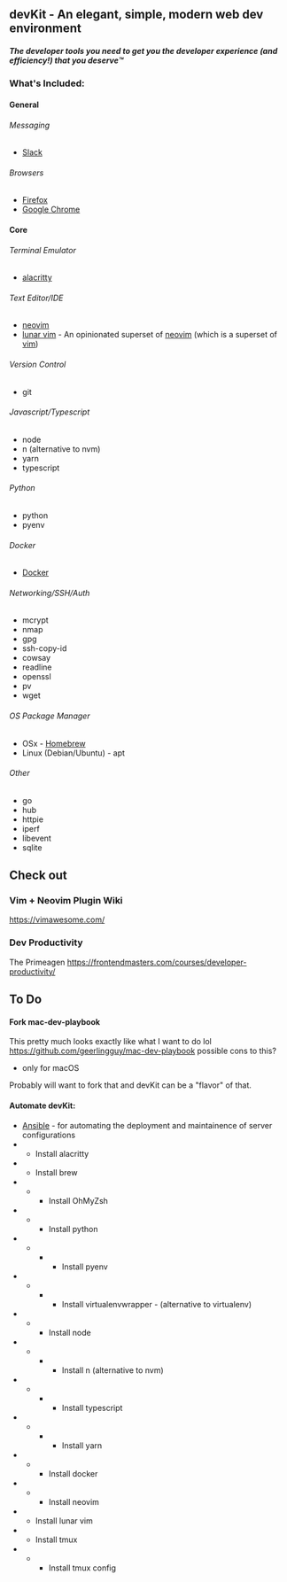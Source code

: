 
## devKit - An elegant, simple, modern web dev environment 
##### The developer tools you need to get you *the developer experience (and efficiency!) that you deserve*™️
 
### What's Included:
#### General
  ###### Messaging
  - [Slack](https://slack.com/)
  ###### Browsers
  - [Firefox](https://www.mozilla.org/en-US/firefox/new/)
  - [Google Chrome](https://www.google.com/chrome/)
#### Core 
  ###### Terminal Emulator
  - [alacritty](https://github.com/alacritty/alacritty)
  ###### Text Editor/IDE 
  - [neovim](https://neovim.io/)
  - [lunar vim](https://www.lunarvim.org) - An opinionated superset of [neovim](https://neovim.io/) (which is a superset of [vim](https://www.vim.org/))
  ###### Version Control
  - git
  ###### Javascript/Typescript
  - node
  - n (alternative to nvm)
  - yarn
  - typescript
  ###### Python
  - python
  - pyenv
  ###### Docker
   - [Docker](https://www.docker.com/)
  ###### Networking/SSH/Auth
   - mcrypt
   - nmap
   - gpg
   - ssh-copy-id
   - cowsay
   - readline
   - openssl
   - pv
   - wget
  ###### OS Package Manager
   - OSx - [Homebrew](http://brew.sh/)
   - Linux (Debian/Ubuntu) - apt
  ###### Other
   - go
   - hub
   - httpie
   - iperf
   - libevent
   - sqlite

## Check out
### Vim + Neovim Plugin Wiki
https://vimawesome.com/

### Dev Productivity
The Primeagen
https://frontendmasters.com/courses/developer-productivity/

## To Do 
#### Fork mac-dev-playbook
This pretty much looks exactly like what I want to do lol
https://github.com/geerlingguy/mac-dev-playbook
possible cons to this?
- only for macOS

Probably will want to fork that and devKit can be a "flavor" of that.
#### Automate devKit:
- [Ansible](https://www.ansible.com/resources/get-started) - for automating the deployment and maintainence of server configurations
- - Install alacritty
- - Install brew
- - - Install OhMyZsh
- - - Install python
- - - - Install pyenv
- - - - Install virtualenvwrapper - (alternative to virtualenv)
- - - Install node
- - - - Install n (alternative to nvm) 
- - - - Install typescript
- - - - Install yarn
- - - Install docker
- - - Install neovim
- - Install lunar vim
- - Install tmux
- - - Install tmux config
